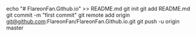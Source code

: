 echo "# FlareonFan.Github.io" >> README.md
git init
git add README.md
git commit -m "first commit"
git remote add origin git@github.com:FlareonFan/FlareonFan.Github.io.git
git push -u origin master

